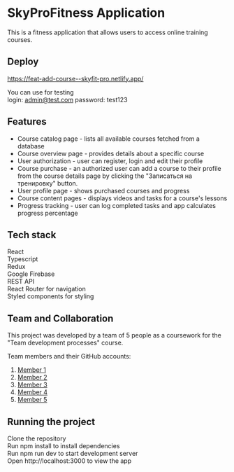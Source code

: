 # SkyProFitness Application

This is a fitness application that allows users to access online training courses.

## Deploy

https://feat-add-course--skyfit-pro.netlify.app/

You can use for testing  
 login: admin@test.com
password: test123

## Features

- Course catalog page - lists all available courses fetched from a database
- Course overview page - provides details about a specific course
- User authorization - user can register, login and edit their profile
- Course purchase - an authorized user can add a course to their profile from the course details page by clicking the "Записаться на тренировку" button.
- User profile page - shows purchased courses and progress
- Course content pages - displays videos and tasks for a course's lessons
- Progress tracking - user can log completed tasks and app calculates progress percentage

## Tech stack

React  
Typescript  
Redux  
Google Firebase  
REST API  
React Router for navigation  
Styled components for styling

## Team and Collaboration

This project was developed by a team of 5 people as a coursework for the "Team development processes" course.

Team members and their GitHub accounts:

1. [Member 1](https://github.com/SrgyS)
2. [Member 2](https://github.com/Olya192)
3. [Member 3](https://github.com/1mpy)
4. [Member 4](https://github.com/zai-elina)
5. [Member 5](https://github.com/SSUHOY)

## Running the project

Clone the repository  
Run npm install to install dependencies  
Run npm run dev to start development server  
Open http://localhost:3000 to view the app
